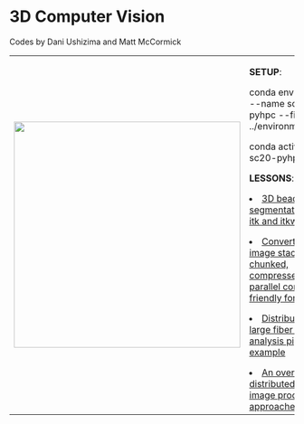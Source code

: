 3D Computer Vision
==================

Codes by Dani Ushizima and Matt McCormick

<table border="0">
 <tr>
    <td><img src="https://github.com/dani-lbnl/SC20_pyHPC/edit/master/img/fibers_3d_vesselness.png" width="400">
    </td>
    <td>
      <p> <b>SETUP</b>:
      <p> conda env create --name sc20-pyhpc --file ../environment.yml
      <p> conda activate sc20-pyhpc
      <p> <b>LESSONS</b>:
      <p> <li><a href='https://github.com/dani-lbnl/SC20_pyHPC/blob/master/code/01_bead_segmentation.ipynb'>3D bead segmentation with itk and itkwidgets</a>
      <p> <li><a href='https://github.com/dani-lbnl/SC20_pyHPC/blob/master/code/02_fibers_to_xarray_zarr.ipynb'>Convert a 2D image stack to 3D chunked, compressed, parallel compute-friendly format </a>
      <p> <li><a href='https://github.com/dani-lbnl/SC20_pyHPC/blob/master/code/03_fiber_segmentation.ipynb'>Distributed large fiber image analysis pipeline example</a>
      <p> <li><a href='https://github.com/dani-lbnl/SC20_pyHPC/blob/master/code/04_distributed_processing_pipelines.ipynb'>An overview of distributed Python image processing approaches </a>
    </td>
 </tr>
</table>
